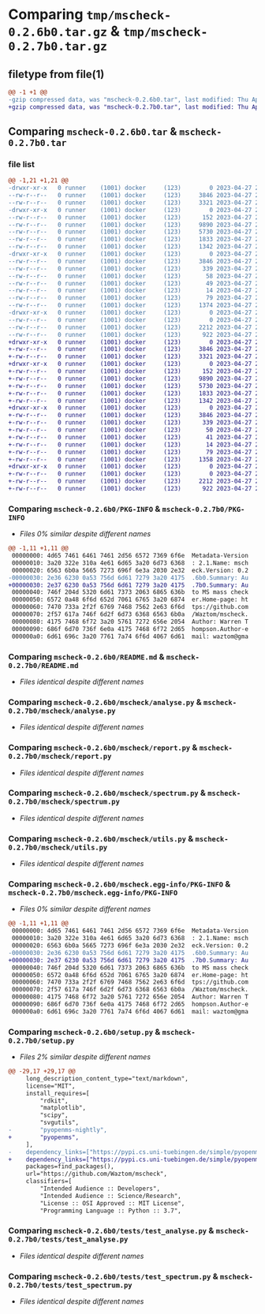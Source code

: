 # Comparing `tmp/mscheck-0.2.6b0.tar.gz` & `tmp/mscheck-0.2.7b0.tar.gz`

## filetype from file(1)

```diff
@@ -1 +1 @@
-gzip compressed data, was "mscheck-0.2.6b0.tar", last modified: Thu Apr 27 20:21:02 2023, max compression
+gzip compressed data, was "mscheck-0.2.7b0.tar", last modified: Thu Apr 27 20:50:10 2023, max compression
```

## Comparing `mscheck-0.2.6b0.tar` & `mscheck-0.2.7b0.tar`

### file list

```diff
@@ -1,21 +1,21 @@
-drwxr-xr-x   0 runner    (1001) docker     (123)        0 2023-04-27 20:21:02.199739 mscheck-0.2.6b0/
--rw-r--r--   0 runner    (1001) docker     (123)     3846 2023-04-27 20:21:02.199739 mscheck-0.2.6b0/PKG-INFO
--rw-r--r--   0 runner    (1001) docker     (123)     3321 2023-04-27 20:21:01.000000 mscheck-0.2.6b0/README.md
-drwxr-xr-x   0 runner    (1001) docker     (123)        0 2023-04-27 20:21:02.199739 mscheck-0.2.6b0/mscheck/
--rw-r--r--   0 runner    (1001) docker     (123)      152 2023-04-27 20:21:01.000000 mscheck-0.2.6b0/mscheck/__init__.py
--rw-r--r--   0 runner    (1001) docker     (123)     9890 2023-04-27 20:21:01.000000 mscheck-0.2.6b0/mscheck/analyse.py
--rw-r--r--   0 runner    (1001) docker     (123)     5730 2023-04-27 20:21:01.000000 mscheck-0.2.6b0/mscheck/report.py
--rw-r--r--   0 runner    (1001) docker     (123)     1833 2023-04-27 20:21:01.000000 mscheck-0.2.6b0/mscheck/spectrum.py
--rw-r--r--   0 runner    (1001) docker     (123)     1342 2023-04-27 20:21:01.000000 mscheck-0.2.6b0/mscheck/utils.py
-drwxr-xr-x   0 runner    (1001) docker     (123)        0 2023-04-27 20:21:02.199739 mscheck-0.2.6b0/mscheck.egg-info/
--rw-r--r--   0 runner    (1001) docker     (123)     3846 2023-04-27 20:21:02.000000 mscheck-0.2.6b0/mscheck.egg-info/PKG-INFO
--rw-r--r--   0 runner    (1001) docker     (123)      339 2023-04-27 20:21:02.000000 mscheck-0.2.6b0/mscheck.egg-info/SOURCES.txt
--rw-r--r--   0 runner    (1001) docker     (123)       58 2023-04-27 20:21:02.000000 mscheck-0.2.6b0/mscheck.egg-info/dependency_links.txt
--rw-r--r--   0 runner    (1001) docker     (123)       49 2023-04-27 20:21:02.000000 mscheck-0.2.6b0/mscheck.egg-info/requires.txt
--rw-r--r--   0 runner    (1001) docker     (123)       14 2023-04-27 20:21:02.000000 mscheck-0.2.6b0/mscheck.egg-info/top_level.txt
--rw-r--r--   0 runner    (1001) docker     (123)       79 2023-04-27 20:21:02.203739 mscheck-0.2.6b0/setup.cfg
--rw-r--r--   0 runner    (1001) docker     (123)     1374 2023-04-27 20:21:01.000000 mscheck-0.2.6b0/setup.py
-drwxr-xr-x   0 runner    (1001) docker     (123)        0 2023-04-27 20:21:02.199739 mscheck-0.2.6b0/tests/
--rw-r--r--   0 runner    (1001) docker     (123)        0 2023-04-27 20:21:01.000000 mscheck-0.2.6b0/tests/__init__.py
--rw-r--r--   0 runner    (1001) docker     (123)     2212 2023-04-27 20:21:01.000000 mscheck-0.2.6b0/tests/test_analyse.py
--rw-r--r--   0 runner    (1001) docker     (123)      922 2023-04-27 20:21:01.000000 mscheck-0.2.6b0/tests/test_spectrum.py
+drwxr-xr-x   0 runner    (1001) docker     (123)        0 2023-04-27 20:50:10.741527 mscheck-0.2.7b0/
+-rw-r--r--   0 runner    (1001) docker     (123)     3846 2023-04-27 20:50:10.741527 mscheck-0.2.7b0/PKG-INFO
+-rw-r--r--   0 runner    (1001) docker     (123)     3321 2023-04-27 20:50:09.000000 mscheck-0.2.7b0/README.md
+drwxr-xr-x   0 runner    (1001) docker     (123)        0 2023-04-27 20:50:10.737527 mscheck-0.2.7b0/mscheck/
+-rw-r--r--   0 runner    (1001) docker     (123)      152 2023-04-27 20:50:09.000000 mscheck-0.2.7b0/mscheck/__init__.py
+-rw-r--r--   0 runner    (1001) docker     (123)     9890 2023-04-27 20:50:09.000000 mscheck-0.2.7b0/mscheck/analyse.py
+-rw-r--r--   0 runner    (1001) docker     (123)     5730 2023-04-27 20:50:09.000000 mscheck-0.2.7b0/mscheck/report.py
+-rw-r--r--   0 runner    (1001) docker     (123)     1833 2023-04-27 20:50:09.000000 mscheck-0.2.7b0/mscheck/spectrum.py
+-rw-r--r--   0 runner    (1001) docker     (123)     1342 2023-04-27 20:50:09.000000 mscheck-0.2.7b0/mscheck/utils.py
+drwxr-xr-x   0 runner    (1001) docker     (123)        0 2023-04-27 20:50:10.741527 mscheck-0.2.7b0/mscheck.egg-info/
+-rw-r--r--   0 runner    (1001) docker     (123)     3846 2023-04-27 20:50:10.000000 mscheck-0.2.7b0/mscheck.egg-info/PKG-INFO
+-rw-r--r--   0 runner    (1001) docker     (123)      339 2023-04-27 20:50:10.000000 mscheck-0.2.7b0/mscheck.egg-info/SOURCES.txt
+-rw-r--r--   0 runner    (1001) docker     (123)       50 2023-04-27 20:50:10.000000 mscheck-0.2.7b0/mscheck.egg-info/dependency_links.txt
+-rw-r--r--   0 runner    (1001) docker     (123)       41 2023-04-27 20:50:10.000000 mscheck-0.2.7b0/mscheck.egg-info/requires.txt
+-rw-r--r--   0 runner    (1001) docker     (123)       14 2023-04-27 20:50:10.000000 mscheck-0.2.7b0/mscheck.egg-info/top_level.txt
+-rw-r--r--   0 runner    (1001) docker     (123)       79 2023-04-27 20:50:10.741527 mscheck-0.2.7b0/setup.cfg
+-rw-r--r--   0 runner    (1001) docker     (123)     1358 2023-04-27 20:50:09.000000 mscheck-0.2.7b0/setup.py
+drwxr-xr-x   0 runner    (1001) docker     (123)        0 2023-04-27 20:50:10.741527 mscheck-0.2.7b0/tests/
+-rw-r--r--   0 runner    (1001) docker     (123)        0 2023-04-27 20:50:09.000000 mscheck-0.2.7b0/tests/__init__.py
+-rw-r--r--   0 runner    (1001) docker     (123)     2212 2023-04-27 20:50:09.000000 mscheck-0.2.7b0/tests/test_analyse.py
+-rw-r--r--   0 runner    (1001) docker     (123)      922 2023-04-27 20:50:09.000000 mscheck-0.2.7b0/tests/test_spectrum.py
```

### Comparing `mscheck-0.2.6b0/PKG-INFO` & `mscheck-0.2.7b0/PKG-INFO`

 * *Files 0% similar despite different names*

```diff
@@ -1,11 +1,11 @@
 00000000: 4d65 7461 6461 7461 2d56 6572 7369 6f6e  Metadata-Version
 00000010: 3a20 322e 310a 4e61 6d65 3a20 6d73 6368  : 2.1.Name: msch
 00000020: 6563 6b0a 5665 7273 696f 6e3a 2030 2e32  eck.Version: 0.2
-00000030: 2e36 6230 0a53 756d 6d61 7279 3a20 4175  .6b0.Summary: Au
+00000030: 2e37 6230 0a53 756d 6d61 7279 3a20 4175  .7b0.Summary: Au
 00000040: 746f 204d 5320 6d61 7373 2063 6865 636b  to MS mass check
 00000050: 6572 0a48 6f6d 652d 7061 6765 3a20 6874  er.Home-page: ht
 00000060: 7470 733a 2f2f 6769 7468 7562 2e63 6f6d  tps://github.com
 00000070: 2f57 617a 746f 6d2f 6d73 6368 6563 6b0a  /Waztom/mscheck.
 00000080: 4175 7468 6f72 3a20 5761 7272 656e 2054  Author: Warren T
 00000090: 686f 6d70 736f 6e0a 4175 7468 6f72 2d65  hompson.Author-e
 000000a0: 6d61 696c 3a20 7761 7a74 6f6d 4067 6d61  mail: waztom@gma
```

### Comparing `mscheck-0.2.6b0/README.md` & `mscheck-0.2.7b0/README.md`

 * *Files identical despite different names*

### Comparing `mscheck-0.2.6b0/mscheck/analyse.py` & `mscheck-0.2.7b0/mscheck/analyse.py`

 * *Files identical despite different names*

### Comparing `mscheck-0.2.6b0/mscheck/report.py` & `mscheck-0.2.7b0/mscheck/report.py`

 * *Files identical despite different names*

### Comparing `mscheck-0.2.6b0/mscheck/spectrum.py` & `mscheck-0.2.7b0/mscheck/spectrum.py`

 * *Files identical despite different names*

### Comparing `mscheck-0.2.6b0/mscheck/utils.py` & `mscheck-0.2.7b0/mscheck/utils.py`

 * *Files identical despite different names*

### Comparing `mscheck-0.2.6b0/mscheck.egg-info/PKG-INFO` & `mscheck-0.2.7b0/mscheck.egg-info/PKG-INFO`

 * *Files 0% similar despite different names*

```diff
@@ -1,11 +1,11 @@
 00000000: 4d65 7461 6461 7461 2d56 6572 7369 6f6e  Metadata-Version
 00000010: 3a20 322e 310a 4e61 6d65 3a20 6d73 6368  : 2.1.Name: msch
 00000020: 6563 6b0a 5665 7273 696f 6e3a 2030 2e32  eck.Version: 0.2
-00000030: 2e36 6230 0a53 756d 6d61 7279 3a20 4175  .6b0.Summary: Au
+00000030: 2e37 6230 0a53 756d 6d61 7279 3a20 4175  .7b0.Summary: Au
 00000040: 746f 204d 5320 6d61 7373 2063 6865 636b  to MS mass check
 00000050: 6572 0a48 6f6d 652d 7061 6765 3a20 6874  er.Home-page: ht
 00000060: 7470 733a 2f2f 6769 7468 7562 2e63 6f6d  tps://github.com
 00000070: 2f57 617a 746f 6d2f 6d73 6368 6563 6b0a  /Waztom/mscheck.
 00000080: 4175 7468 6f72 3a20 5761 7272 656e 2054  Author: Warren T
 00000090: 686f 6d70 736f 6e0a 4175 7468 6f72 2d65  hompson.Author-e
 000000a0: 6d61 696c 3a20 7761 7a74 6f6d 4067 6d61  mail: waztom@gma
```

### Comparing `mscheck-0.2.6b0/setup.py` & `mscheck-0.2.7b0/setup.py`

 * *Files 2% similar despite different names*

```diff
@@ -29,17 +29,17 @@
     long_description_content_type="text/markdown",
     license="MIT",
     install_requires=[
         "rdkit",
         "matplotlib",
         "scipy",
         "svgutils",
-        "pyopenms-nightly",
+        "pyopenms",
     ],
-    dependency_links=["https://pypi.cs.uni-tuebingen.de/simple/pyopenms-nightly/"],
+    dependency_links=["https://pypi.cs.uni-tuebingen.de/simple/pyopenms/"],
     packages=find_packages(),
     url="https://github.com/Waztom/mscheck",
     classifiers=[
         "Intended Audience :: Developers",
         "Intended Audience :: Science/Research",
         "License :: OSI Approved :: MIT License",
         "Programming Language :: Python :: 3.7",
```

### Comparing `mscheck-0.2.6b0/tests/test_analyse.py` & `mscheck-0.2.7b0/tests/test_analyse.py`

 * *Files identical despite different names*

### Comparing `mscheck-0.2.6b0/tests/test_spectrum.py` & `mscheck-0.2.7b0/tests/test_spectrum.py`

 * *Files identical despite different names*

